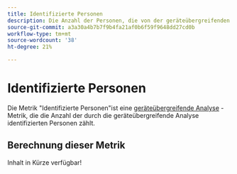 ```yaml
---
title: Identifizierte Personen
description: Die Anzahl der Personen, die von der geräteübergreifenden Analyse identifiziert werden.
source-git-commit: a3a30a4b7b7f9b4fa21af0b6f59f9648dd27cd0b
workflow-type: tm+mt
source-wordcount: '38'
ht-degree: 21%

---
```


# Identifizierte Personen

Die Metrik &quot;Identifizierte Personen&quot;ist eine [geräteübergreifende Analyse](../cda/overview.md) -Metrik, die die Anzahl der durch die geräteübergreifende Analyse identifizierten Personen zählt.

## Berechnung dieser Metrik

Inhalt in Kürze verfügbar!
